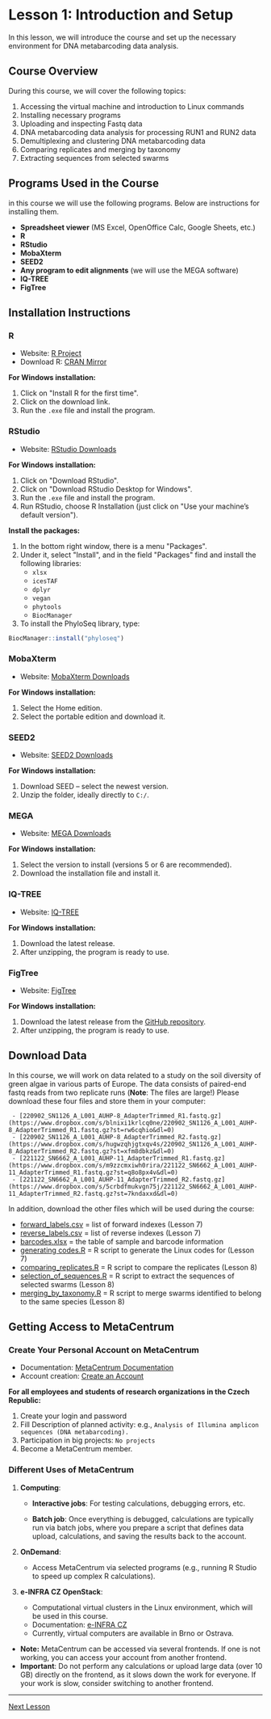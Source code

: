 # Lesson 1: Introduction and Setup

In this lesson, we will introduce the course and set up the necessary environment for DNA metabarcoding data analysis.

## Course Overview

During this course, we will cover the following topics:
1. Accessing the virtual machine and introduction to Linux commands
2. Installing necessary programs
3. Uploading and inspecting Fastq data
4. DNA metabarcoding data analysis for processing RUN1 and RUN2 data
5. Demultiplexing and clustering DNA metabarcoding data
6. Comparing replicates and merging by taxonomy
7. Extracting sequences from selected swarms


## Programs Used in the Course
in this course we will use the following programs. Below are instructions for installing them.

- **Spreadsheet viewer** (MS Excel, OpenOffice Calc, Google Sheets, etc.)
- **R**
- **RStudio**
- **MobaXterm**
- **SEED2**
- **Any program to edit alignments** (we will use the MEGA software)
- **IQ-TREE**
- **FigTree**

## Installation Instructions

### R
- Website: [R Project](https://www.r-project.org/)
- Download R: [CRAN Mirror](https://mirrors.nic.cz/R/)

**For Windows installation:**
1. Click on "Install R for the first time".
2. Click on the download link.
3. Run the `.exe` file and install the program.

### RStudio
- Website: [RStudio Downloads](https://posit.co/downloads/)

**For Windows installation:**
1. Click on "Download RStudio".
2. Click on "Download RStudio Desktop for Windows".
3. Run the `.exe` file and install the program.
4. Run RStudio, choose R Installation (just click on "Use your machine’s default version").

**Install the packages:**
1. In the bottom right window, there is a menu "Packages".
2. Under it, select "Install", and in the field "Packages" find and install the following libraries:
   - `xlsx`
   - `icesTAF`
   - `dplyr`
   - `vegan`
   - `phytools`
   - `BiocManager`
3. To install the PhyloSeq library, type:
```r
BiocManager::install("phyloseq")
```

### MobaXterm
- Website: [MobaXterm Downloads](https://mobaxterm.mobatek.net/download.html)

**For Windows installation:**
1. Select the Home edition.
2. Select the portable edition and download it.

### SEED2
- Website: [SEED2 Downloads](https://www.biomed.cas.cz/mbu/lbwrf/seed/help.php)

**For Windows installation:**
1. Download SEED – select the newest version.
2. Unzip the folder, ideally directly to `C:/`.

### MEGA
- Website: [MEGA Downloads](https://www.megasoftware.net/)

**For Windows installation:**
1. Select the version to install (versions 5 or 6 are recommended).
2. Download the installation file and install it.

### IQ-TREE
- Website: [IQ-TREE](http://www.iqtree.org/)

**For Windows installation:**
1. Download the latest release.
2. After unzipping, the program is ready to use.

### FigTree
- Website: [FigTree](http://tree.bio.ed.ac.uk/software/figtree/)

**For Windows installation:**
1. Download the latest release from the [GitHub repository](https://github.com/rambaut/figtree/releases).
2. After unzipping, the program is ready to use.

## Download Data
In this course, we will work on data related to a study on the soil diversity of green algae in various parts of Europe.
The data consists of paired-end fastq reads from two replicate runs (**Note**: The files are large!)
Please download these four files and store them in your computer:

     - [220902_SN1126_A_L001_AUHP-8_AdapterTrimmed_R1.fastq.gz](https://www.dropbox.com/s/blnixi1krlcq0ne/220902_SN1126_A_L001_AUHP-8_AdapterTrimmed_R1.fastq.gz?st=rw6cqhio&dl=0)
     - [220902_SN1126_A_L001_AUHP-8_AdapterTrimmed_R2.fastq.gz](https://www.dropbox.com/s/hugwzqhjgtxqv4s/220902_SN1126_A_L001_AUHP-8_AdapterTrimmed_R2.fastq.gz?st=xfm8dbkz&dl=0)
     - [221122_SN6662_A_L001_AUHP-11_AdapterTrimmed_R1.fastq.gz](https://www.dropbox.com/s/m9zzcmxiwh0rira/221122_SN6662_A_L001_AUHP-11_AdapterTrimmed_R1.fastq.gz?st=q8o8px4v&dl=0)
     - [221122_SN6662_A_L001_AUHP-11_AdapterTrimmed_R2.fastq.gz](https://www.dropbox.com/s/5crbdfmukvgn75j/221122_SN6662_A_L001_AUHP-11_AdapterTrimmed_R2.fastq.gz?st=7kndaxxd&dl=0)

In addition, download the other files which will be used during the course:
- [forward_labels.csv](../forward_labels.csv) = list of forward indexes (Lesson 7)
- [reverse_labels.csv](../reverse_labels.csv) = list of reverse indexes (Lesson 7)
- [barcodes.xlsx](../barcodes.xlsx) = the table of sample and barcode information
- [generating codes.R](../generating_codes.R) = R script to generate the Linux codes for (Lesson 7)
- [comparing_replicates.R](../comparing_replicates.R) = R script to compare the replicates (Lesson 8)
- [selection_of_sequences.R](../selection_of_sequences.R) = R script to extract the sequences of selected swarms (Lesson 8)
- [merging_by_taxonomy.R](../merging_by_taxonomy.R) = R script to merge swarms identified to belong to the same species (Lesson 8)

## Getting Access to MetaCentrum

### Create Your Personal Account on MetaCentrum
- Documentation: [MetaCentrum Documentation](https://docs.metacentrum.cz/)
- Account creation: [Create an Account](https://docs.metacentrum.cz/access/account/)

**For all employees and students of research organizations in the Czech Republic:**
1. Create your login and password
2. Fill Description of planned activity: e.g., `Analysis of Illumina amplicon sequences (DNA metabarcoding).`
3. Participation in big projects: `No projects`
4. Become a MetaCentrum member.


### Different Uses of MetaCentrum
1. **Computing**:
   - **Interactive jobs**: For testing calculations, debugging errors, etc.
     
   - **Batch job**: Once everything is debugged, calculations are typically run via batch jobs, where you prepare a script that defines data upload, calculations, and saving the results back to the account.

2. **OnDemand**:
   - Access MetaCentrum via selected programs (e.g., running R Studio to speed up complex R calculations).

3. **e-INFRA CZ OpenStack**:
   - Computational virtual clusters in the Linux environment, which will be used in this course.
   - Documentation: [e-INFRA CZ](https://docs.e-infra.cz/)
   - Currently, virtual computers are available in Brno or Ostrava.


- **Note:** MetaCentrum can be accessed via several frontends. If one is not working, you can access your account from another frontend.
- **Important**: Do not perform any calculations or upload large data (over 10 GB) directly on the frontend, as it slows down the work for everyone. If your work is slow, consider switching to another frontend.

---

[Next Lesson](../lesson2/lesson2.md)
